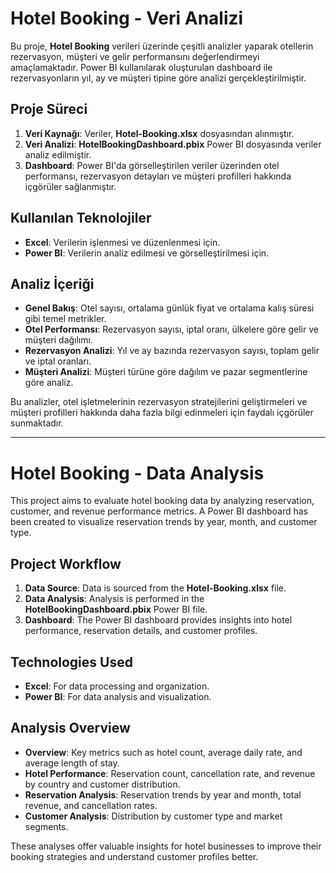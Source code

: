 # Hotel Booking - Veri Analizi

Bu proje, **Hotel Booking** verileri üzerinde çeşitli analizler yaparak otellerin rezervasyon, müşteri ve gelir performansını değerlendirmeyi amaçlamaktadır. Power BI kullanılarak oluşturulan dashboard ile rezervasyonların yıl, ay ve müşteri tipine göre analizi gerçekleştirilmiştir.

## Proje Süreci
1. **Veri Kaynağı**: Veriler, **Hotel-Booking.xlsx** dosyasından alınmıştır.
2. **Veri Analizi**: **HotelBookingDashboard.pbix** Power BI dosyasında veriler analiz edilmiştir.
3. **Dashboard**: Power BI'da görselleştirilen veriler üzerinden otel performansı, rezervasyon detayları ve müşteri profilleri hakkında içgörüler sağlanmıştır.

## Kullanılan Teknolojiler
- **Excel**: Verilerin işlenmesi ve düzenlenmesi için.
- **Power BI**: Verilerin analiz edilmesi ve görselleştirilmesi için.

## Analiz İçeriği
- **Genel Bakış**: Otel sayısı, ortalama günlük fiyat ve ortalama kalış süresi gibi temel metrikler.
- **Otel Performansı**: Rezervasyon sayısı, iptal oranı, ülkelere göre gelir ve müşteri dağılımı.
- **Rezervasyon Analizi**: Yıl ve ay bazında rezervasyon sayısı, toplam gelir ve iptal oranları.
- **Müşteri Analizi**: Müşteri türüne göre dağılım ve pazar segmentlerine göre analiz.

Bu analizler, otel işletmelerinin rezervasyon stratejilerini geliştirmeleri ve müşteri profilleri hakkında daha fazla bilgi edinmeleri için faydalı içgörüler sunmaktadır.

---

# Hotel Booking - Data Analysis

This project aims to evaluate hotel booking data by analyzing reservation, customer, and revenue performance metrics. A Power BI dashboard has been created to visualize reservation trends by year, month, and customer type.

## Project Workflow
1. **Data Source**: Data is sourced from the **Hotel-Booking.xlsx** file.
2. **Data Analysis**: Analysis is performed in the **HotelBookingDashboard.pbix** Power BI file.
3. **Dashboard**: The Power BI dashboard provides insights into hotel performance, reservation details, and customer profiles.

## Technologies Used
- **Excel**: For data processing and organization.
- **Power BI**: For data analysis and visualization.

## Analysis Overview
- **Overview**: Key metrics such as hotel count, average daily rate, and average length of stay.
- **Hotel Performance**: Reservation count, cancellation rate, and revenue by country and customer distribution.
- **Reservation Analysis**: Reservation trends by year and month, total revenue, and cancellation rates.
- **Customer Analysis**: Distribution by customer type and market segments.

These analyses offer valuable insights for hotel businesses to improve their booking strategies and understand customer profiles better.
